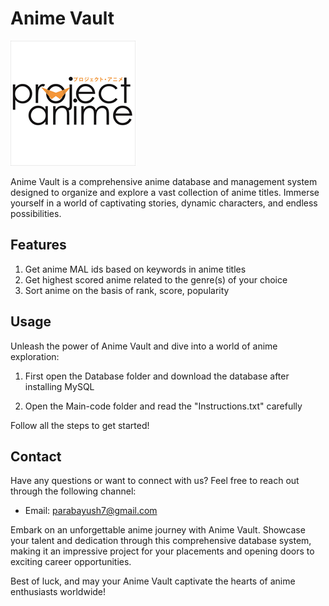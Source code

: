 # Anime Vault
![Anime Vault logo](Support-files/anime_vault.png)


Anime Vault is a comprehensive anime database and management system designed to organize and explore a vast collection of anime titles. Immerse yourself in a world of captivating stories, dynamic characters, and endless possibilities.


## Features

1. Get anime MAL ids based on keywords in anime titles
2. Get highest scored anime related to the genre(s) of your choice
3. Sort anime on the basis of rank, score, popularity


## Usage

Unleash the power of Anime Vault and dive into a world of anime exploration:

1. First open the Database folder and download the database after installing MySQL

2. Open the Main-code folder and read the "Instructions.txt" carefully

Follow all the steps to get started!


## Contact

Have any questions or want to connect with us? Feel free to reach out through the following channel:

- Email: parabayush7@gmail.com

Embark on an unforgettable anime journey with Anime Vault. Showcase your talent and dedication through this comprehensive database system, making it an impressive project for your placements and opening doors to exciting career opportunities.

Best of luck, and may your Anime Vault captivate the hearts of anime enthusiasts worldwide!

